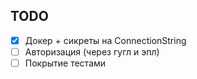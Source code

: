 
## TODO
- [x] Докер + сикреты на ConnectionString
- [ ] Авторизация (через гугл и эпл)
- [ ] Покрытие тестами
